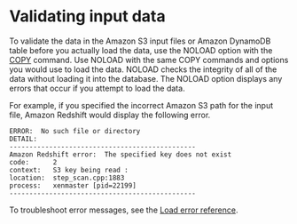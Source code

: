 # Validating input data<a name="t_Validating_input_files"></a>

To validate the data in the Amazon S3 input files or Amazon DynamoDB table before you actually load the data, use the NOLOAD option with the [COPY](r_COPY.md) command\. Use NOLOAD with the same COPY commands and options you would use to load the data\. NOLOAD checks the integrity of all of the data without loading it into the database\. The NOLOAD option displays any errors that occur if you attempt to load the data\.

For example, if you specified the incorrect Amazon S3 path for the input file, Amazon Redshift would display the following error\.

```
ERROR:  No such file or directory
DETAIL:
-----------------------------------------------
Amazon Redshift error:  The specified key does not exist
code:      2
context:   S3 key being read :
location:  step_scan.cpp:1883
process:   xenmaster [pid=22199]
-----------------------------------------------
```

To troubleshoot error messages, see the [Load error reference](r_Load_Error_Reference.md)\. 
